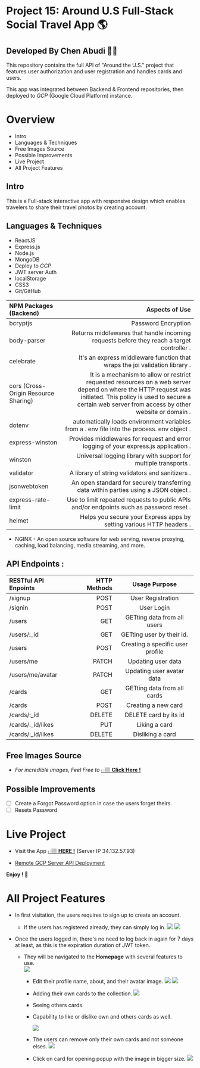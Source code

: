 # Project 15: Around U.S Full-Stack Social Travel App 🌎

## **Developed By Chen Abudi** 👩‍💻

This repository contains the full API of "Around the U.S." project that features user authorization and user registration and handles cards and users.

This app was integrated between Backend & Frontend repositories, then deployed to _GCP_ (Google Cloud Platform) instance.

# Overview

- Intro
- Languages & Techniques
- Free Images Source
- Possible Improvements
- Live Project
- All Project Features

## Intro

This is a Full-stack interactive app with responsive design which enables travelers to share their travel photos by creating account.

## Languages & Techniques

- ReactJS
- Express.js
- Node.js
- MongoDB
- Deploy to _GCP_
- JWT server Auth
- localStorage
- CSS3
- Git/GitHub

| NPM Packages (Backend)               |                                                                                                                                                                                                         Aspects of Use |
| :----------------------------------- | ---------------------------------------------------------------------------------------------------------------------------------------------------------------------------------------------------------------------: |
| bcryptjs                             |                                                                                                                                                                                                    Password Encryption |
| body-parser                          |                                                                                                                              Returns middlewares that handle incoming requests before they reach a target controller . |
| celebrate                            |                                                                                                                                            It's an express middleware function that wraps the joi validation library . |
| cors (Cross-Origin Resource Sharing) | It is a mechanism to allow or restrict requested resources on a web server depend on where the HTTP request was initiated. This policy is used to secure a certain web server from access by other website or domain . |
| dotenv                               |                                                                                                                             automatically loads environment variables from a . env file into the process. env object . |
| express-winston                      |                                                                                                                                    Provides middlewares for request and error logging of your express.js application . |
| winston                              |                                                                                                                                                       Universal logging library with support for multiple transports . |
| validator                            |                                                                                                                                                                        A library of string validators and sanitizers . |
| jsonwebtoken                         |                                                                                                                                   An open standard for securely transferring data within parties using a JSON object . |
| express-rate-limit                   |                                                                                                                                Use to limit repeated requests to public APIs and/or endpoints such as password reset . |
| helmet                               |                                                                                                                                                   Helps you secure your Express apps by setting various HTTP headers . |

- NGINX - An open source software for web serving, reverse proxying, caching, load balancing, media streaming, and more.

## API Endpoints :

| RESTful API Enpoints | HTTP Methods |          Usage Purpose           |
| :------------------- | -----------: | :------------------------------: |
| /signup              |         POST |        User Registration         |
| /signin              |         POST |            User Login            |
| /users               |          GET |   GETting data from all users    |
| /users/:\_id         |          GET |    GETting user by their id.     |
| /users               |         POST | Creating a specific user profile |
| /users/me            |        PATCH |        Updating user data        |
| /users/me/avatar     |        PATCH |    Updating user avatar data     |
| /cards               |          GET |   GETting data from all cards    |
| /cards               |         POST |       Creating a new card        |
| /cards/:\_id         |       DELETE |      DELETE card by its id       |
| /cards/:\_id/likes   |          PUT |          Liking a card           |
| /cards/:\_id/likes   |       DELETE |         Disliking a card         |

## Free Images Source

- _For incredible images, Feel Free to_ [&#128073;&#127997; **Click Here !**](https://unsplash.com/)

## Possible Improvements

- [ ] Create a Forgot Password option in case the users forget theirs.
- [ ] Resets Password

# Live Project

- Visit the App [&#128073;&#127997; **HERE !**](https://chen23-around-us.students.nomoredomainssbs.ru/) (Server IP 34.132.57.93)

- [Remote GCP Server API Deployment](https://api.chen23-around-us.students.nomoredomainssbs.ru/)

**Enjoy ! 🌺**

# All Project Features

- In first visitation, the users requires to sign up to create an account.

  - If the users has registered already, they can simply log in.
    ![](./frontend/src/images/signup.png)
    ![](./frontend/src/images/login.png)

- Once the users logged in, there's no need to log back in again for 7 days at least, as this is the expiration duration of JWT token.

  - They will be navigated to the **Homepage** with several features to use.  
    ![](./frontend/src/images/homepage.png)

    - Edit their profile name, about, and their avatar image.
      ![](./frontend/src/images/edit-profile.png)
      ![](./frontend/src/images/update-user-avatar.png)

    - Adding their own cards to the collection.
      ![](./frontend/src/images/add-card.png)

    - Seeing others cards.

    - Capability to like or dislike own and others cards as well.

      ![](./frontend/src/images/like-dislike.jpg)

    - The users can remove only their own cards and not someone elses.
      ![](./frontend/src/images/remove.jpg)

    - Click on card for opening popup with the image in bigger size.
      ![](./frontend//src//images/zoom-in.png)
